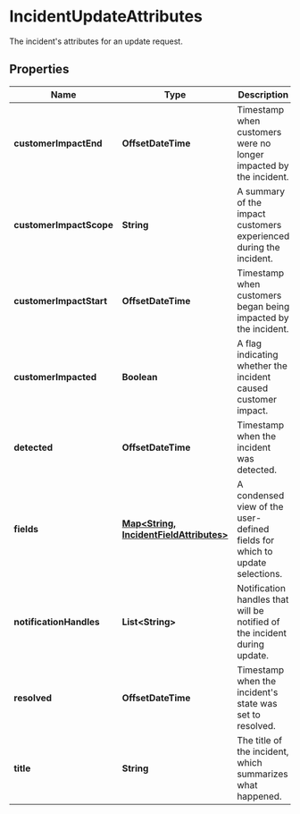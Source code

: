 

# IncidentUpdateAttributes

The incident's attributes for an update request.
## Properties

Name | Type | Description | Notes
------------ | ------------- | ------------- | -------------
**customerImpactEnd** | **OffsetDateTime** | Timestamp when customers were no longer impacted by the incident. |  [optional]
**customerImpactScope** | **String** | A summary of the impact customers experienced during the incident. |  [optional]
**customerImpactStart** | **OffsetDateTime** | Timestamp when customers began being impacted by the incident. |  [optional]
**customerImpacted** | **Boolean** | A flag indicating whether the incident caused customer impact. |  [optional]
**detected** | **OffsetDateTime** | Timestamp when the incident was detected. |  [optional]
**fields** | [**Map&lt;String, IncidentFieldAttributes&gt;**](IncidentFieldAttributes.md) | A condensed view of the user-defined fields for which to update selections. |  [optional]
**notificationHandles** | **List&lt;String&gt;** | Notification handles that will be notified of the incident during update. |  [optional]
**resolved** | **OffsetDateTime** | Timestamp when the incident&#39;s state was set to resolved. |  [optional]
**title** | **String** | The title of the incident, which summarizes what happened. |  [optional]



